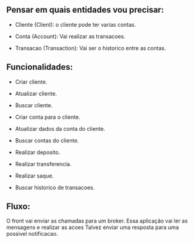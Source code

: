 ## Pensar em quais entidades vou precisar:

- Cliente (Client):
  o cliente pode ter varias contas.

- Conta (Account):
  Vai realizar as transacoes.

- Transacao (Transaction):
  Vai ser o historico entre as contas.

## Funcionalidades:

- Criar cliente.
- Atualizar cliente.
- Buscar cliente.

- Criar conta para o cliente.
- Atualizar dados da conta do cliente.
- Buscar contas do cliente.

- Realizar deposito.
- Realizar transferencia.
- Realizar saque.

- Buscar historico de transacoes.

## Fluxo:

O front vai enviar as chamadas para um broker.
Essa aplicação vai ler as mensagens e realizar as acoes
Talvez enviar uma resposta para uma possivel notificacao.
